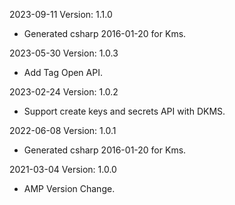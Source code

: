 2023-09-11 Version: 1.1.0
- Generated csharp 2016-01-20 for Kms.

2023-05-30 Version: 1.0.3
- Add Tag Open API.

2023-02-24 Version: 1.0.2
- Support create keys and secrets API with DKMS.

2022-06-08 Version: 1.0.1
- Generated csharp 2016-01-20 for Kms.

2021-03-04 Version: 1.0.0
- AMP Version Change.

